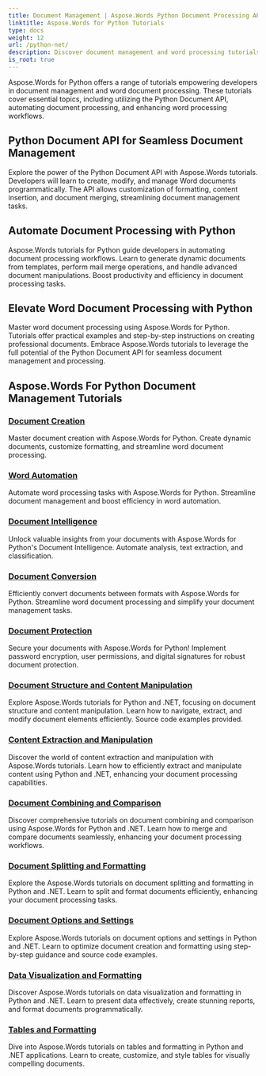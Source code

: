 ```yaml
---
title: Document Management | Aspose.Words Python Document Processing API 
linktitle: Aspose.Words for Python Tutorials
type: docs
weight: 12
url: /python-net/
description: Discover document management and word processing tutorials with Aspose.Words for Python. Automate document processing, customize formatting, and create dynamic documents. 
is_root: true
---
```

Aspose.Words for Python offers a range of tutorials empowering developers in document management and word document processing. These tutorials cover essential topics, including utilizing the Python Document API, automating document processing, and enhancing word processing workflows.

## Python Document API for Seamless Document Management

Explore the power of the Python Document API with Aspose.Words tutorials. Developers will learn to create, modify, and manage Word documents programmatically. The API allows customization of formatting, content insertion, and document merging, streamlining document management tasks.

## Automate Document Processing with Python

Aspose.Words tutorials for Python guide developers in automating document processing workflows. Learn to generate dynamic documents from templates, perform mail merge operations, and handle advanced document manipulations. Boost productivity and efficiency in document processing tasks.

## Elevate Word Document Processing with Python

Master word document processing using Aspose.Words for Python. Tutorials offer practical examples and step-by-step instructions on creating professional documents. Embrace Aspose.Words tutorials to leverage the full potential of the Python Document API for seamless document management and processing.

## Aspose.Words For Python Document Management Tutorials
### [Document Creation](./document-creation/)
Master document creation with Aspose.Words for Python. Create dynamic documents, customize formatting, and streamline word document processing.
### [Word Automation](./word-automation/)
Automate word processing tasks with Aspose.Words for Python. Streamline document management and boost efficiency in word automation.
### [Document Intelligence](./document-intelligence/)
Unlock valuable insights from your documents with Aspose.Words for Python's Document Intelligence. Automate analysis, text extraction, and classification.
### [Document Conversion](./document-conversion/)
Efficiently convert documents between formats with Aspose.Words for Python. Streamline word document processing and simplify your document management tasks. 
### [Document Protection](./document-protection/)
Secure your documents with Aspose.Words for Python! Implement password encryption, user permissions, and digital signatures for robust document protection.
### [Document Structure and Content Manipulation](./document-structure-and-content-manipulation/)
Explore Aspose.Words tutorials for Python and .NET, focusing on document structure and content manipulation. Learn how to navigate, extract, and modify document elements efficiently. Source code examples provided.
### [Content Extraction and Manipulation](./content-extraction-and-manipulation/)
Discover the world of content extraction and manipulation with Aspose.Words tutorials. Learn how to efficiently extract and manipulate content using Python and .NET, enhancing your document processing capabilities.
### [Document Combining and Comparison](./document-combining-and-comparison/)
Discover comprehensive tutorials on document combining and comparison using Aspose.Words for Python and .NET. Learn how to merge and compare documents seamlessly, enhancing your document processing workflows.
### [Document Splitting and Formatting](./document-splitting-and-formatting/)
Explore the Aspose.Words tutorials on document splitting and formatting in Python and .NET. Learn to split and format documents efficiently, enhancing your document processing tasks. 
### [Document Options and Settings](./document-options-and-settings/)
Explore Aspose.Words tutorials on document options and settings in Python and .NET. Learn to optimize document creation and formatting using step-by-step guidance and source code examples.
### [Data Visualization and Formatting](./data-visualization-and-formatting/)
Discover Aspose.Words tutorials on data visualization and formatting in Python and .NET. Learn to present data effectively, create stunning reports, and format documents programmatically.
### [Tables and Formatting](./tables-and-formatting/)
Dive into Aspose.Words tutorials on tables and formatting in Python and .NET applications. Learn to create, customize, and style tables for visually compelling documents. 